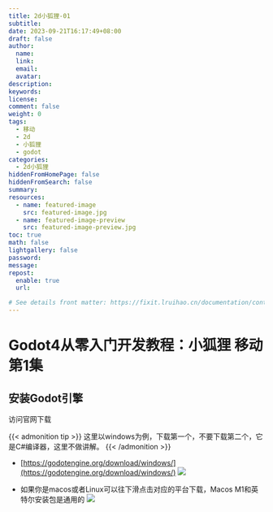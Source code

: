 ```yaml
---
title: 2d小狐狸-01
subtitle:
date: 2023-09-21T16:17:49+08:00
draft: false
author:
  name:
  link:
  email:
  avatar:
description:
keywords:
license:
comment: false
weight: 0
tags:
  - 移动
  - 2d
  - 小狐狸
  - godot
categories:
  - 2d小狐狸
hiddenFromHomePage: false
hiddenFromSearch: false
summary:
resources:
  - name: featured-image
    src: featured-image.jpg
  - name: featured-image-preview
    src: featured-image-preview.jpg
toc: true
math: false
lightgallery: false
password:
message:
repost:
  enable: true
  url:

# See details front matter: https://fixit.lruihao.cn/documentation/content-management/introduction/#front-matter
---
```


<!--more-->
# Godot4从零入门开发教程：小狐狸 移动 第1集
## 安装Godot引擎
访问官网下载

{{< admonition tip >}}
这里以windows为例，下载第一个，不要下载第二个，它是C#编译器，这里不做讲解。
{{< /admonition >}}

- [https://godotengine.org/download/windows/](https://godotengine.org/download/windows/)
![](/img/godotdownload.png)


- 如果你是macos或者Linux可以往下滑点击对应的平台下载，Macos M1和英特尔安装包是通用的
![](/img/dw2.png)